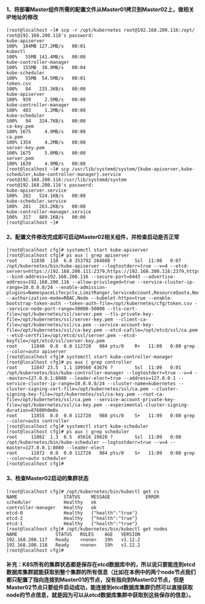 #### 1、将部署Master组件所需的配置文件从Master01拷贝到Master02上，做相关IP地址的修改

	[root@localhost ~]# scp -r /opt/kubernetes root@192.168.200.116:/opt/
	root@192.168.200.116's password: 
	kube-apiserver                                                                                                                                                     100%  184MB 127.2MB/s   00:01    
	kubectl                                                                                                                                                            100%   55MB 141.4MB/s   00:00    
	kube-controller-manager                                                                                                                                            100%  155MB  38.9MB/s   00:04    
	kube-scheduler                                                                                                                                                     100%   55MB  54.5MB/s   00:01    
	token.csv                                                                                                                                                          100%   84   235.3KB/s   00:00    
	kube-apiserver                                                                                                                                                     100%  939     2.5MB/s   00:00    
	kube-controller-manager                                                                                                                                            100%  483     1.2MB/s   00:00    
	kube-scheduler                                                                                                                                                     100%   94   324.7KB/s   00:00    
	ca-key.pem                                                                                                                                                         100% 1675     4.9MB/s   00:00    
	ca.pem                                                                                                                                                             100% 1354     4.2MB/s   00:00    
	server-key.pem                                                                                                                                                     100% 1675     5.0MB/s   00:00    
	server.pem                                                                                                                                                         100% 1639     4.9MB/s   00:00    
	[root@localhost ~]# scp /usr/lib/systemd/system/{kube-apiserver,kube-scheduler,kube-controller-manager}.service root@192.168.200.116:/usr/lib/systemd/system
	root@192.168.200.116's password: 
	kube-apiserver.service                                                                                                                                             100%  282   524.1KB/s   00:00    
	kube-scheduler.service                                                                                                                                             100%  281   263.2KB/s   00:00    
	kube-controller-manager.service                                                                                                                                    100%  317   889.1KB/s   00:00    
	[root@localhost ~]# 

#### 2、配置文件修改完成即可启动Master02相关组件，并检查启动是否正常

	[root@localhost cfg]# systemctl start kube-apiserver
	[root@localhost cfg]# ps aux | grep apiserver
	root     11830  110  6.8 353792 264880 ?       Ssl  11:08   0:07 /opt/kubernetes/bin/kube-apiserver --logtostderr=true --v=4 --etcd-servers=https://192.168.200.111:2379,https://192.168.200.116:2379,https://192.168.200.117:2379 --bind-address=192.168.200.116 --secure-port=6443 --advertise-address=192.168.200.116 --allow-privileged=true --service-cluster-ip-range=10.0.0.0/24 --enable-admission-plugins=NamespaceLifecycle,LimitRanger,ServiceAccount,ResourceQuota,NodeRestriction --authorization-mode=RBAC,Node --kubelet-https=true --enable-bootstrap-token-auth --token-auth-file=/opt/kubernetes/cfg/token.csv --service-node-port-range=30000-50000 --tls-cert-file=/opt/kubernetes/ssl/server.pem --tls-private-key-file=/opt/kubernetes/ssl/server-key.pem --client-ca-file=/opt/kubernetes/ssl/ca.pem --service-account-key-file=/opt/kubernetes/ssl/ca-key.pem --etcd-cafile=/opt/etcd/ssl/ca.pem --etcd-certfile=/opt/etcd/ssl/server.pem --etcd-keyfile=/opt/etcd/ssl/server-key.pem
	root     11840  0.0  0.0 112720   984 pts/0    R+   11:08   0:00 grep --color=auto apiserver
	[root@localhost cfg]# systemctl start kube-controller-manager
	[root@localhost cfg]# ps aux | grep controller
	root     11847 23.5  1.1 109560 43676 ?        Ssl  11:09   0:01 /opt/kubernetes/bin/kube-controller-manager --logtostderr=true --v=4 --master=127.0.0.1:8080 --leader-elect=true --address=127.0.0.1 --service-cluster-ip-range=10.0.0.0/24 --cluster-name=kubernetes --cluster-signing-cert-file=/opt/kubernetes/ssl/ca.pem --cluster-signing-key-file=/opt/kubernetes/ssl/ca-key.pem --root-ca-file=/opt/kubernetes/ssl/ca.pem --service-account-private-key-file=/opt/kubernetes/ssl/ca-key.pem --experimental-cluster-signing-duration=87600h0m0s
	root     11855  0.0  0.0 112720   988 pts/0    S+   11:09   0:00 grep --color=auto controller
	[root@localhost cfg]# systemctl start kube-scheduler
	[root@localhost cfg]# ps aux | grep scheduler
	root     11862  1.3  0.5  45616 19828 ?        Ssl  11:09   0:00 /opt/kubernetes/bin/kube-scheduler --logtostderr=true --v=4 --master=127.0.0.1:8080 --leader-elect
	root     11872  0.0  0.0 112720   984 pts/0    S+   11:09   0:00 grep --color=auto scheduler
	[root@localhost cfg]# 
	
#### 3、检查Master02启动的集群状态

	[root@localhost cfg]# /opt/kubernetes/bin/kubectl get cs
	NAME                 STATUS    MESSAGE             ERROR
	scheduler            Healthy   ok                  
	controller-manager   Healthy   ok                  
	etcd-0               Healthy   {"health":"true"}   
	etcd-2               Healthy   {"health":"true"}   
	etcd-1               Healthy   {"health":"true"}   
	[root@localhost cfg]# /opt/kubernetes/bin/kubectl get nodes
	NAME              STATUS   ROLES    AGE   VERSION
	192.168.200.117   Ready    <none>   19h   v1.12.2
	192.168.200.118   Ready    <none>   19h   v1.12.2
	[root@localhost cfg]# 
	
#### 补充：K8S所有的集群状态都是保存在etcd数据库中的，所以说只要能连到etcd数据库集群就能获取到整个集群的所有信息（比如在本例中的两个node节点我们都只配置了指向连接到Master01的节点，没有指向到Master02节点，但是Master02节点只要组件启动成功，能连接到etcd数据库集群仍然可以直接获取node的节点信息，就是因为可以从etcd数据库集群中获取到这些保存的信息）。